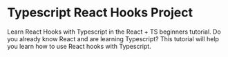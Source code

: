 # Typescript React Hooks Project

Learn React Hooks with Typescript in the React + TS beginners tutorial. Do you already know React and are learning Typescript? This tutorial will help you learn how to use React hooks with Typescript.
